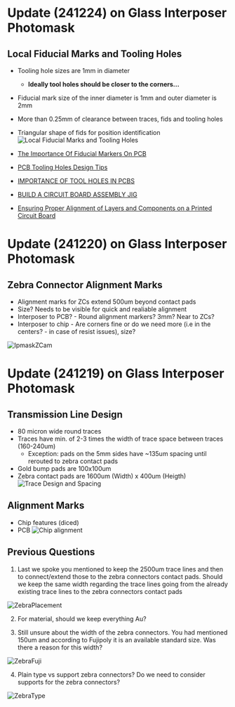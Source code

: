 # Update (241224) on Glass Interposer Photomask

## Local Fiducial Marks and Tooling Holes
* Tooling hole sizes are 1mm in diameter 
  * **Ideally tool holes should be closer to the corners...**   
* Fiducial mark size of the inner diameter is 1mm and outer diameter is 2mm
* More than 0.25mm of clearance between traces, fids and tooling holes
  
* Triangular shape of fids for position identification
![Local Fiducial Marks and Tooling Holes](./assets/Ipmask2/Ipmask10Fids&THams.png)

* [The Importance Of Fiducial Markers On PCB](https://morepcb.com/fiducial-markers/)
* [PCB Tooling Holes Design Tips](https://resources.pcb.cadence.com/blog/2021-pcb-tooling-holes-design-tips)  
* [IMPORTANCE OF TOOL HOLES IN PCBS](https://rushpcb.com/importance-of-tool-holes-in-pcbs/)
* [BUILD A CIRCUIT BOARD ASSEMBLY JIG](https://www.nutsvolts.com/magazine/article/september2011_Collier)
  
* [Ensuring Proper Alignment of Layers and Components on a Printed Circuit Board](https://resources.pcb.cadence.com/blog/jbj-ensuring-proper-alignment-of-layers-and-components-on-a-printed-circuit-board)
  
# Update (241220) on Glass Interposer Photomask

## Zebra Connector Alignment Marks
* Alignment marks for ZCs extend 500um beyond contact pads
* Size? Needs to be visible for quick and realiable alignment
* Interposer to PCB? - Round alignment markers? 3mm? Near to ZCs?
* Interposer to chip - Are corners fine or do we need more (i.e in the centers? - in case of resist issues), size?
  
![IpmaskZCam](./assets/Ipmask2/IpmaskZCam.png)

# Update (241219) on Glass Interposer Photomask

## Transmission Line Design 
* 80 micron wide round traces
* Traces have min. of 2-3 times the width of trace space between traces (160-240um)
  * Exception: pads on the 5mm sides have ~135um spacing until rerouted to zebra contact pads
* Gold bump pads are 100x100um
* Zebra contact pads are 1600um (Width) x 400um (Heigth)
![Trace Design and Spacing](./assets/TraceDesign/Ipmaskv9rt.png)

## Alignment Marks
* Chip features (diced)
* PCB 
![Chip alignment](./assets/Ipmask2/Ipmaskv9amc.png)

## Previous Questions 

1) Last we spoke you mentioned to keep the 2500um trace lines and then to connect/extend those to the zebra connectors contact pads. Should we keep the same width regarding the trace lines going from the already existing trace lines to the zebra connectors contact pads

![ZebraPlacement](./assets/ZebraConnectorPlacement.png)


2) For material, should we keep everything Au?

3) Still unsure about the width of the zebra connectors. You had mentioned 150um and according to Fujipoly it is an available standard size. Was there a reason for this width?


![ZebraFuji](./assets/ZebraGold8000.png)


4) Plain type vs support zebra connectors? Do we need to consider supports for the zebra connectors?

![ZebraType](./assets/ZebraConnectorTypes.png)
